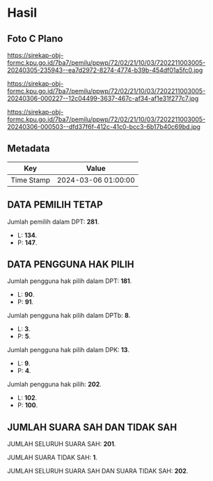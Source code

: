 # Hasil

## Foto C Plano

https://sirekap-obj-formc.kpu.go.id/7ba7/pemilu/ppwp/72/02/21/10/03/7202211003005-20240305-235943--ea7d2972-8274-4774-b39b-454df01a5fc0.jpg

https://sirekap-obj-formc.kpu.go.id/7ba7/pemilu/ppwp/72/02/21/10/03/7202211003005-20240306-000227--12c04499-3637-467c-af34-af1e31f277c7.jpg

https://sirekap-obj-formc.kpu.go.id/7ba7/pemilu/ppwp/72/02/21/10/03/7202211003005-20240306-000503--dfd37f6f-412c-41c0-bcc3-6b17b40c69bd.jpg


## Metadata

| Key        | Value               |
| ---------- | ------------------- |
| Time Stamp | 2024-03-06 01:00:00 |


## DATA PEMILIH TETAP

Jumlah pemilih dalam DPT: **281**.
 * L: **134**.
 * P: **147**.

## DATA PENGGUNA HAK PILIH

Jumlah pengguna hak pilih dalam DPT: **181**.
 * L: **90**.
 * P: **91**.

Jumlah pengguna hak pilih dalam DPTb: **8**.
 * L: **3**.
 * P: **5**.

Jumlah pengguna hak pilih dalam DPK: **13**.
 * L: **9**.
 * P: **4**.

Jumlah pengguna hak pilih: **202**.
 * L: **102**.
 * P: **100**.

## JUMLAH SUARA SAH DAN TIDAK SAH

JUMLAH SELURUH SUARA SAH: **201**.

JUMLAH SUARA TIDAK SAH: **1**.

JUMLAH SELURUH SUARA SAH DAN SUARA TIDAK SAH: **202**.



